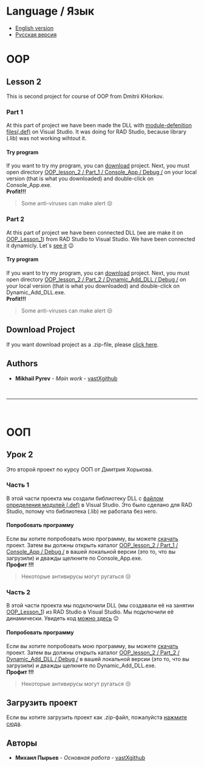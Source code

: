 # Language / Язык
* [English version](https://github.com/vastXgithub/OOP_lesson_2/blob/master/README.md#oop)
* [Русская версия](https://github.com/vastXgithub/OOP_lesson_2/blob/master/README.md#%D0%BE%D0%BE%D0%BF)
# OOP
## Lesson 2
This is second project for course of OOP from Dmitrii KHorkov.<br />
### Part 1
At this part of project we have been made the DLL with [module-defenition files(.def)](https://github.com/vastXgithub/OOP_lesson_2/blob/master/Part_1/ID/ID/ID.def) on Visual Studio. It was doing for RAD Studio, because library (.lib) was not working wihtout it.
#### Try program
If you want to try my program, you can [download](https://github.com/vastXgithub/OOP_lesson_2/archive/master.zip) project.
Next, you must open directory [OOP_lesson_2 / Part_1 / Console_App / Debug /](https://github.com/vastXgithub/OOP_lesson_2/tree/master/Part_1/Console_App/Debug) on your local version (that is what you downloaded) and double-click on Console_App.exe.<br />**Profit!!!**
> Some anti-viruses can make alert :unamused:
### Part 2
At this part of project we have been connected DLL (we are make it on [OOP_Lesson_1](https://github.com/vastXgithub/OOP_lesson_1)) from RAD Studio to Visual Studio. We have been connected it dynamicly. Let\`s [see it](https://github.com/vastXgithub/OOP_lesson_2/blob/master/Part_2/Dynamic_Add_DLL/Dynamic_Add_DLL/Dynamic_Add_DLL.cpp) :wink:
#### Try program
If you want to try my program, you can [download](https://github.com/vastXgithub/OOP_lesson_2/archive/master.zip) project.
Next, you must open directory [OOP_lesson_2 / Part_2 / Dynamic_Add_DLL / Debug /](https://github.com/vastXgithub/OOP_lesson_2/tree/master/Part_2/Dynamic_Add_DLL/Debug/) on your local version (that is what you downloaded) and double-click on Dynamic_Add_DLL.exe.<br />**Profit!!!**
> Some anti-viruses can make alert :unamused:
## Download Project
If you want download project as a .zip-file, please [click here](https://github.com/vastXgithub/OOP_lesson_2/archive/master.zip).
## Authors
* **Mikhail Pyrev** - *Main work* - [vastXgithub](https://github.com/vastXgithub)

<br />

---

<br />

# ООП
## Урок 2
Это второй проект по курсу ООП от Дмитрия Хорькова. <br />
### Часть 1
В этой части проекта мы создали библиотеку DLL с [файлом определения модулей (.def)](https://github.com/vastXgithub/OOP_lesson_2/blob/master/Part_1/ID/ID/ID.def) в Visual Studio. Это было сделано для RAD Studio, потому что библиотека (.lib) не работала без него.
#### Попробовать программу
Если вы хотите попробовать мою программу, вы можете [скачать](https://github.com/vastXgithub/OOP_lesson_2/archive/master.zip) проект.
Затем вы должны открыть каталог [OOP_lesson_2 / Part_1 / Console_App / Debug /](https://github.com/vastXgithub/OOP_lesson_2/tree/master/Part_1/Console_App/Debug) в вашей локальной версии (это то, что вы загрузили) и дважды щелкните по Console_App.exe.<br />**Профит !!!**
> Некоторые антивирусы могут ругаться :unamused:
### Часть 2
В этой части проекта мы подключили DLL (мы создавали её на занятии [OOP_Lesson_1](https://github.com/vastXgithub/OOP_lesson_1)) из RAD Studio в Visual Studio. Мы подключили её динамически. Увидеть код [можно здесь](https://github.com/vastXgithub/OOP_lesson_2/blob/master/Part_2/Dynamic_Add_DLL/Dynamic_Add_DLL/Dynamic_Add_DLL.cpp) :wink:
#### Попробовать программу
Если вы хотите попробовать мою программу, вы можете [скачать](https://github.com/vastXgithub/OOP_lesson_2/archive/master.zip) проект.
Затем вы должны открыть каталог [OOP_lesson_2 / Part_2 / Dynamic_Add_DLL / Debug /](https://github.com/vastXgithub/OOP_lesson_2/tree/master/Part_2/Dynamic_Add_DLL/Debug/) в вашей локальной версии (это то, что вы загрузили) и дважды щелкните по Dynamic_Add_DLL.exe.<br />**Профит !!!**
> Некоторые антивирусы могут ругаться :unamused:
## Загрузить проект
Если вы хотите загрузить проект как .zip-файл, пожалуйста [нажмите сюда](https://github.com/vastXgithub/OOP_lesson_2/archive/master.zip).
## Авторы
* **Михаил Пырьев** - *Основная работа* - [vastXgithub](https://github.com/vastXgithub)
